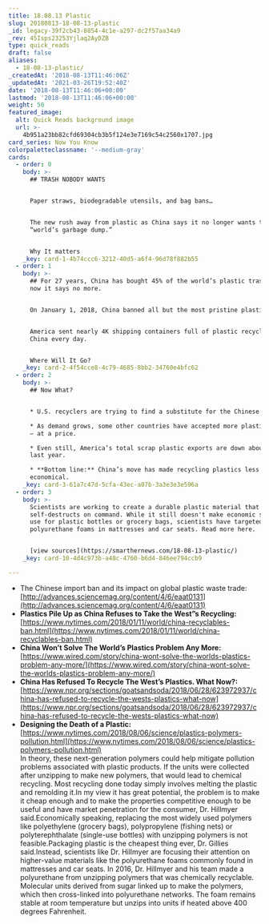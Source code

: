 ```yaml
---
title: 18.08.13 Plastic
slug: 20180813-18-08-13-plastic
_id: legacy-39f2cb43-8854-4c1e-a297-dc2f57aa34a9
_rev: 45Isps23253Yjlaq2AyDZB
type: quick_reads
draft: false
aliases:
  - 18-08-13-plastic/
_createdAt: '2018-08-13T11:46:06Z'
_updatedAt: '2021-03-26T19:52:40Z'
date: '2018-08-13T11:46:06+00:00'
lastmod: '2018-08-13T11:46:06+00:00'
weight: 50
featured_image:
  alt: Quick Reads background image
  url: >-
    4b951a23bb82cfd69304cb3b5f124e3e7169c54c2560x1707.jpg
card_series: Now You Know
colorpaletteclassname: '--medium-gray'
cards:
  - order: 0
    body: >-
      ## TRASH NOBODY WANTS


      Paper straws, biodegradable utensils, and bag bans…


      The new rush away from plastic as China says it no longer wants to be the
      “world’s garbage dump.”


      Why It matters
    _key: card-1-4b74ccc6-3212-40d5-a6f4-96d78f882b55
  - order: 1
    body: >-
      ## For 27 years, China has bought 45% of the world’s plastic trash, but
      now it says no more.


      On January 1, 2018, China banned all but the most pristine plastic.


      America sent nearly 4K shipping containers full of plastic recyclables to
      China every day.


      Where Will It Go?
    _key: card-2-4f54cce8-4c79-4685-8bb2-34760e4bfc62
  - order: 2
    body: >-
      ## Now What?


      * U.S. recyclers are trying to find a substitute for the Chinese market.

      * As demand grows, some other countries have accepted more plastic exports
      – at a price.

      * Even still, America’s total scrap plastic exports are down about 40% vs.
      last year.

      * **Bottom line:** China’s move has made recycling plastics less
      economical.
    _key: card-3-61a7c47d-5cfa-43ec-a07b-3a3e3e3e596a
  - order: 3
    body: >-
      Scientists are working to create a durable plastic material that
      self-destructs on command. While it still doesn't make economic sense to
      use for plastic bottles or grocery bags, scientists have targeted
      polyurethane foams in mattresses and car seats. Read more here.


      [view sources](https://smarthernews.com/18-08-13-plastic/)
    _key: card-10-4d4c973b-a48c-4760-b6d4-846ee794ccb9

---
```

* The Chinese import ban and its impact on global plastic waste trade:  
[http://advances.sciencemag.org/content/4/6/eaat0131](http://advances.sciencemag.org/content/4/6/eaat0131)
* **Plastics Pile Up as China Refuses to Take the West”s Recycling:**  
[https://www.nytimes.com/2018/01/11/world/china-recyclables-ban.html](https://www.nytimes.com/2018/01/11/world/china-recyclables-ban.html)
* **China Won’t Solve The World’s Plastics Problem Any More:**  
[https://www.wired.com/story/china-wont-solve-the-worlds-plastics-problem-any-more/](https://www.wired.com/story/china-wont-solve-the-worlds-plastics-problem-any-more/)
* **China Has Refused To Recycle The West’s Plastics. What Now?:**  
[https://www.npr.org/sections/goatsandsoda/2018/06/28/623972937/china-has-refused-to-recycle-the-wests-plastics-what-now](https://www.npr.org/sections/goatsandsoda/2018/06/28/623972937/china-has-refused-to-recycle-the-wests-plastics-what-now)
* **Designing the Death of a Plastic:**  
[https://www.nytimes.com/2018/08/06/science/plastics-polymers-pollution.html](https://www.nytimes.com/2018/08/06/science/plastics-polymers-pollution.html)  
In theory, these next-generation polymers could help mitigate pollution problems associated with plastic products. If the units were collected after unzipping to make new polymers, that would lead to chemical recycling. Most recycling done today simply involves melting the plastic and remolding it.In my view it has great potential, the problem is to make it cheap enough and to make the properties competitive enough to be useful and have market penetration for the consumer, Dr. Hillmyer said.Economically speaking, replacing the most widely used polymers like polyethylene (grocery bags), polypropylene (fishing nets) or polyterephthalate (single-use bottles) with unzipping polymers is not feasible.Packaging plastic is the cheapest thing ever, Dr. Gillies said.Instead, scientists like Dr. Hillmyer are focusing their attention on higher-value materials like the polyurethane foams commonly found in mattresses and car seats. In 2016, Dr. Hillmyer and his team made a polyurethane from unzipping polymers that was chemically recyclable. Molecular units derived from sugar linked up to make the polymers, which then cross-linked into polyurethane networks. The foam remains stable at room temperature but unzips into units if heated above 400 degrees Fahrenheit.